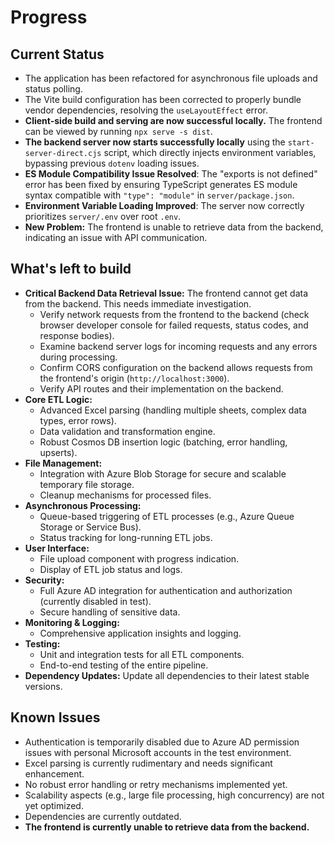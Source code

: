 # Progress

## Current Status
-   The application has been refactored for asynchronous file uploads and status polling.
-   The Vite build configuration has been corrected to properly bundle vendor dependencies, resolving the `useLayoutEffect` error.
-   **Client-side build and serving are now successful locally.** The frontend can be viewed by running `npx serve -s dist`.
-   **The backend server now starts successfully locally** using the `start-server-direct.cjs` script, which directly injects environment variables, bypassing previous `dotenv` loading issues.
-   **ES Module Compatibility Issue Resolved**: The "exports is not defined" error has been fixed by ensuring TypeScript generates ES module syntax compatible with `"type": "module"` in `server/package.json`.
-   **Environment Variable Loading Improved**: The server now correctly prioritizes `server/.env` over root `.env`.
-   **New Problem:** The frontend is unable to retrieve data from the backend, indicating an issue with API communication.

## What's left to build
-   **Critical Backend Data Retrieval Issue:** The frontend cannot get data from the backend. This needs immediate investigation.
    -   Verify network requests from the frontend to the backend (check browser developer console for failed requests, status codes, and response bodies).
    -   Examine backend server logs for incoming requests and any errors during processing.
    -   Confirm CORS configuration on the backend allows requests from the frontend's origin (`http://localhost:3000`).
    -   Verify API routes and their implementation on the backend.
-   **Core ETL Logic:**
    -   Advanced Excel parsing (handling multiple sheets, complex data types, error rows).
    -   Data validation and transformation engine.
    -   Robust Cosmos DB insertion logic (batching, error handling, upserts).
-   **File Management:**
    -   Integration with Azure Blob Storage for secure and scalable temporary file storage.
    -   Cleanup mechanisms for processed files.
-   **Asynchronous Processing:**
    -   Queue-based triggering of ETL processes (e.g., Azure Queue Storage or Service Bus).
    -   Status tracking for long-running ETL jobs.
-   **User Interface:**
    -   File upload component with progress indication.
    -   Display of ETL job status and logs.
-   **Security:**
    -   Full Azure AD integration for authentication and authorization (currently disabled in test).
    -   Secure handling of sensitive data.
-   **Monitoring & Logging:**
    -   Comprehensive application insights and logging.
-   **Testing:**
    -   Unit and integration tests for all ETL components.
    -   End-to-end testing of the entire pipeline.
-   **Dependency Updates:** Update all dependencies to their latest stable versions.

## Known Issues
-   Authentication is temporarily disabled due to Azure AD permission issues with personal Microsoft accounts in the test environment.
-   Excel parsing is currently rudimentary and needs significant enhancement.
-   No robust error handling or retry mechanisms implemented yet.
-   Scalability aspects (e.g., large file processing, high concurrency) are not yet optimized.
-   Dependencies are currently outdated.
-   **The frontend is currently unable to retrieve data from the backend.**